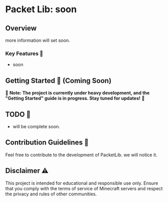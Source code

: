 # Packet Lib: soon

## Overview

more information will set soon.

### Key Features 🚀

- soon
## Getting Started 🚧 (Coming Soon)

🚨 **Note: The project is currently under heavy development, and the "Getting Started" guide is in progress. Stay tuned for updates!** 🚨

## TODO 📝
- will be complete soon.

## Contribution Guidelines 🤝

Feel free to contribute to the development of PacketLib. we will notice it.

## Disclaimer ⚠️

This project is intended for educational and responsible use only. Ensure that you comply with the terms of service of Minecraft servers and respect the privacy and rules of other communities.
